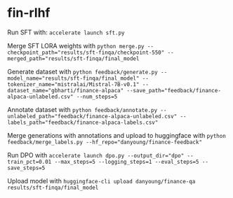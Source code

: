 # fin-rlhf

Run SFT with: ``accelerate launch sft.py``

Merge SFT LORA weights with ``python merge.py --checkpoint_path="results/sft-finqa/checkpoint-550" --merged_path="results/sft-finqa/final_model``

Generate dataset with ``python feedback/generate.py --model_name="results/sft-finqa/final_model" --tokenizer_name="mistralai/Mistral-7B-v0.1" --dataset_name="gbharti/finance-alpaca" --save_path="feedback/finance-alpaca-unlabeled.csv" --num_steps=5``

Annotate dataset with ``python feedback/annotate.py --unlabeled_path="feedback/finance-alpaca-unlabeled.csv" --labels_path="feedback/finance-alpaca-labels.csv"``

Merge generations with annotations and upload to huggingface with ``python feedback/merge_labels.py --hf_repo="danyoung/finance-feedback"``

Run DPO with ``accelerate launch dpo.py --output_dir="dpo" --train_pct=0.01 --max_steps=5 --logging_steps=1 --eval_steps=5 --save_steps=5``

Upload model with ``huggingface-cli upload danyoung/finance-qa results/sft-finqa/final_model``
